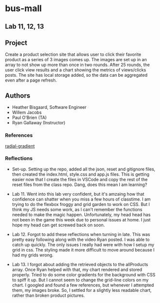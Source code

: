 # bus-mall

## Lab 11, 12, 13

## Project

Create a product selection site that allows user to click their favorite product as a series of 3 images comes up. The images are set up in an array to not show up more than once in two rounds. After 25 rounds, the user click view results and a chart showing the metrics of views/clicks posts. The site has local storage added, so the data can be aggregated even after a page refresh.

## Authors

- Heather Bisgaard, Software Engineer
- Willem Jacobs
- Paul O'Brien (TA)
- Ryan Gallaway (Instructor)

### References

[radial-gradient](https://developer.mozilla.org/en-US/docs/Web/CSS/radial-gradient)

### Reflections

- Set-up. Setting up the repo, added all the json, reset and gitignore files, then created the index.html, style.css and app.js files. This is getting easier now that I create the files in VSCode and copy the rest of the reset files from the class repo. Dang, does this mean I am learning?

- Lab 11. Went into this lab very confident, but it's amzaing how that confidence can shatter when you miss a few hours of classtime. I am trying to do the flexbox froggy and grid garden to work on CSS. But I think my JS needs some work, as I can't remember the functions needed to make the magic happen. Unfortunately, my head head has not been in the game this week due to personal issues at home. I just hope my head can get screwed back on soon.

- Lab 12. Forgot to add these reflections when turning in late. This was pretty easy following along with the video Ryan posted. I was able to catch up quickly. The only issues I really had were with how I setup my grid in css. The styling made it more difficult to move around because I had my grids wrong.

- Lab 13. I forgot about adding the retrieved objects to the allProducts array. Once Ryan helped with that, my chart rendered and stored properly. Tried to do some color gradients for the background with CSS to spiff it up. But I cannot seem to change the grid-line colors on my chart. I googled and found a few references, but whenever I attempted them, my images broke. So, I settled for a slightly less readable chart, rather than broken product pictures.
